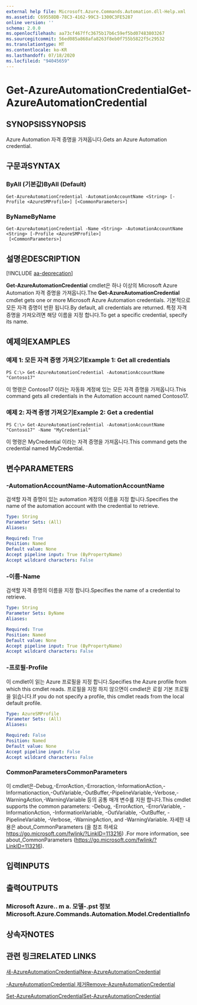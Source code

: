 ```yaml
---
external help file: Microsoft.Azure.Commands.Automation.dll-Help.xml
ms.assetid: C69558DB-78C3-4162-99C3-1300C3FE5287
online version: ''
schema: 2.0.0
ms.openlocfilehash: aa73cf467ffc3675b17b6c59ef5bd07483803267
ms.sourcegitcommit: 56ed085a868afa8263f8eb0f755b5822f5c29532
ms.translationtype: MT
ms.contentlocale: ko-KR
ms.lasthandoff: 07/18/2020
ms.locfileid: "94045659"
---
```

# <span data-ttu-id="561dd-101">Get-AzureAutomationCredential</span><span class="sxs-lookup"><span data-stu-id="561dd-101">Get-AzureAutomationCredential</span></span>

## <span data-ttu-id="561dd-102">SYNOPSIS</span><span class="sxs-lookup"><span data-stu-id="561dd-102">SYNOPSIS</span></span>

<span data-ttu-id="561dd-103">Azure Automation 자격 증명을 가져옵니다.</span><span class="sxs-lookup"><span data-stu-id="561dd-103">Gets an Azure Automation credential.</span></span>

## <span data-ttu-id="561dd-104">구문과</span><span class="sxs-lookup"><span data-stu-id="561dd-104">SYNTAX</span></span>

### <span data-ttu-id="561dd-105">ByAll (기본값)</span><span class="sxs-lookup"><span data-stu-id="561dd-105">ByAll (Default)</span></span>
```
Get-AzureAutomationCredential -AutomationAccountName <String> [-Profile <AzureSMProfile>] [<CommonParameters>]
```

### <span data-ttu-id="561dd-106">ByName</span><span class="sxs-lookup"><span data-stu-id="561dd-106">ByName</span></span>
```
Get-AzureAutomationCredential -Name <String> -AutomationAccountName <String> [-Profile <AzureSMProfile>]
 [<CommonParameters>]
```

## <span data-ttu-id="561dd-107">설명은</span><span class="sxs-lookup"><span data-stu-id="561dd-107">DESCRIPTION</span></span>

[!INCLUDE [aa-deprecation](../include/aa-deprecation.md)]

<span data-ttu-id="561dd-108">**Get-AzureAutomationCredential** cmdlet은 하나 이상의 Microsoft Azure Automation 자격 증명을 가져옵니다.</span><span class="sxs-lookup"><span data-stu-id="561dd-108">The **Get-AzureAutomationCredential** cmdlet gets one or more Microsoft Azure Automation credentials.</span></span>
<span data-ttu-id="561dd-109">기본적으로 모든 자격 증명이 반환 됩니다.</span><span class="sxs-lookup"><span data-stu-id="561dd-109">By default, all credentials are returned.</span></span>
<span data-ttu-id="561dd-110">특정 자격 증명을 가져오려면 해당 이름을 지정 합니다.</span><span class="sxs-lookup"><span data-stu-id="561dd-110">To get a specific credential, specify its name.</span></span>

## <span data-ttu-id="561dd-111">예제의</span><span class="sxs-lookup"><span data-stu-id="561dd-111">EXAMPLES</span></span>

### <span data-ttu-id="561dd-112">예제 1: 모든 자격 증명 가져오기</span><span class="sxs-lookup"><span data-stu-id="561dd-112">Example 1: Get all credentials</span></span>
```
PS C:\> Get-AzureAutomationCredential -AutomationAccountName "Contoso17"
```

<span data-ttu-id="561dd-113">이 명령은 Contoso17 이라는 자동화 계정에 있는 모든 자격 증명을 가져옵니다.</span><span class="sxs-lookup"><span data-stu-id="561dd-113">This command gets all credentials in the Automation account named Contoso17.</span></span>

### <span data-ttu-id="561dd-114">예제 2: 자격 증명 가져오기</span><span class="sxs-lookup"><span data-stu-id="561dd-114">Example 2: Get a credential</span></span>
```
PS C:\> Get-AzureAutomationCredential -AutomationAccountName "Contoso17" -Name "MyCredential"
```

<span data-ttu-id="561dd-115">이 명령은 MyCredential 이라는 자격 증명을 가져옵니다.</span><span class="sxs-lookup"><span data-stu-id="561dd-115">This command gets the credential named MyCredential.</span></span>

## <span data-ttu-id="561dd-116">변수</span><span class="sxs-lookup"><span data-stu-id="561dd-116">PARAMETERS</span></span>

### <span data-ttu-id="561dd-117">-AutomationAccountName</span><span class="sxs-lookup"><span data-stu-id="561dd-117">-AutomationAccountName</span></span>
<span data-ttu-id="561dd-118">검색할 자격 증명이 있는 automation 계정의 이름을 지정 합니다.</span><span class="sxs-lookup"><span data-stu-id="561dd-118">Specifies the name of the automation account with the credential to retrieve.</span></span>

```yaml
Type: String
Parameter Sets: (All)
Aliases: 

Required: True
Position: Named
Default value: None
Accept pipeline input: True (ByPropertyName)
Accept wildcard characters: False
```

### <span data-ttu-id="561dd-119">-이름</span><span class="sxs-lookup"><span data-stu-id="561dd-119">-Name</span></span>
<span data-ttu-id="561dd-120">검색할 자격 증명의 이름을 지정 합니다.</span><span class="sxs-lookup"><span data-stu-id="561dd-120">Specifies the name of a credential to retrieve.</span></span>

```yaml
Type: String
Parameter Sets: ByName
Aliases: 

Required: True
Position: Named
Default value: None
Accept pipeline input: True (ByPropertyName)
Accept wildcard characters: False
```

### <span data-ttu-id="561dd-121">-프로필</span><span class="sxs-lookup"><span data-stu-id="561dd-121">-Profile</span></span>
<span data-ttu-id="561dd-122">이 cmdlet이 읽는 Azure 프로필을 지정 합니다.</span><span class="sxs-lookup"><span data-stu-id="561dd-122">Specifies the Azure profile from which this cmdlet reads.</span></span>
<span data-ttu-id="561dd-123">프로필을 지정 하지 않으면이 cmdlet은 로컬 기본 프로필을 읽습니다.</span><span class="sxs-lookup"><span data-stu-id="561dd-123">If you do not specify a profile, this cmdlet reads from the local default profile.</span></span>

```yaml
Type: AzureSMProfile
Parameter Sets: (All)
Aliases: 

Required: False
Position: Named
Default value: None
Accept pipeline input: False
Accept wildcard characters: False
```

### <span data-ttu-id="561dd-124">CommonParameters</span><span class="sxs-lookup"><span data-stu-id="561dd-124">CommonParameters</span></span>
<span data-ttu-id="561dd-125">이 cmdlet은-Debug,-ErrorAction,-Erroraction,-InformationAction,-Informationaction,-OutVariable,-OutBuffer,-PipelineVariable,-Verbose,-WarningAction,-WarningVariable 등의 공통 매개 변수를 지원 합니다.</span><span class="sxs-lookup"><span data-stu-id="561dd-125">This cmdlet supports the common parameters: -Debug, -ErrorAction, -ErrorVariable, -InformationAction, -InformationVariable, -OutVariable, -OutBuffer, -PipelineVariable, -Verbose, -WarningAction, and -WarningVariable.</span></span> <span data-ttu-id="561dd-126">자세한 내용은 about_CommonParameters (을 참조 하세요 https://go.microsoft.com/fwlink/?LinkID=113216) .</span><span class="sxs-lookup"><span data-stu-id="561dd-126">For more information, see about_CommonParameters (https://go.microsoft.com/fwlink/?LinkID=113216).</span></span>

## <span data-ttu-id="561dd-127">입력</span><span class="sxs-lookup"><span data-stu-id="561dd-127">INPUTS</span></span>

## <span data-ttu-id="561dd-128">출력</span><span class="sxs-lookup"><span data-stu-id="561dd-128">OUTPUTS</span></span>

### <span data-ttu-id="561dd-129">Microsoft Azure.. m a. 모델-.pst 정보</span><span class="sxs-lookup"><span data-stu-id="561dd-129">Microsoft.Azure.Commands.Automation.Model.CredentialInfo</span></span>

## <span data-ttu-id="561dd-130">상속자</span><span class="sxs-lookup"><span data-stu-id="561dd-130">NOTES</span></span>

## <span data-ttu-id="561dd-131">관련 링크</span><span class="sxs-lookup"><span data-stu-id="561dd-131">RELATED LINKS</span></span>

[<span data-ttu-id="561dd-132">새-AzureAutomationCredential</span><span class="sxs-lookup"><span data-stu-id="561dd-132">New-AzureAutomationCredential</span></span>](./New-AzureAutomationCredential.md)

[<span data-ttu-id="561dd-133">-AzureAutomationCredential 제거</span><span class="sxs-lookup"><span data-stu-id="561dd-133">Remove-AzureAutomationCredential</span></span>](./Remove-AzureAutomationCredential.md)

[<span data-ttu-id="561dd-134">Set-AzureAutomationCredential</span><span class="sxs-lookup"><span data-stu-id="561dd-134">Set-AzureAutomationCredential</span></span>](./Set-AzureAutomationCredential.md)


